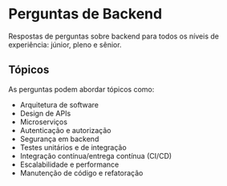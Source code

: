 # Perguntas de Backend

Respostas de perguntas sobre backend para todos os níveis de experiência: júnior, pleno e sênior.

## Tópicos

As perguntas podem abordar tópicos como:

- Arquitetura de software
- Design de APIs
- Microserviços
- Autenticação e autorização
- Segurança em backend
- Testes unitários e de integração
- Integração contínua/entrega contínua (CI/CD)
- Escalabilidade e performance
- Manutenção de código e refatoração